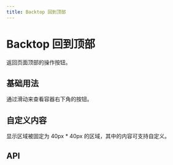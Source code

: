 ```yaml
---
title: Backtop 回到顶部
---
```


# Backtop 回到顶部

返回页面顶部的操作按钮。

## 基础用法

通过滑动来查看容器右下角的按钮。

<preview path="./def.vue" />

## 自定义内容

显示区域被固定为 40px * 40px 的区域，其中的内容可支持自定义。

<preview path="./customBacktop.vue" />

## API

<API src="./backtop.json" lang="zh"></API>